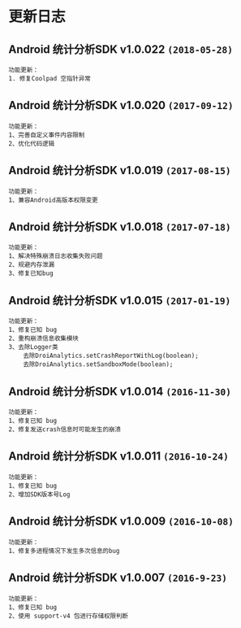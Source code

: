 # 更新日志

## Android 统计分析SDK v1.0.022 `(2018-05-28)`
```
功能更新：  
1. 修复Coolpad 空指针异常 

``` 

## Android 统计分析SDK v1.0.020 `(2017-09-12)`
```
功能更新：  
1、完善自定义事件内容限制  
2、优化代码逻辑  

```  

## Android 统计分析SDK v1.0.019 `(2017-08-15)`
```
功能更新：  
1、兼容Android高版本权限变更

```  

## Android 统计分析SDK v1.0.018 `(2017-07-18)`
```
功能更新：  
1、解决特殊崩溃日志收集失败问题
2、规避内存泄漏
3、修复已知bug

```  

## Android 统计分析SDK v1.0.015 `(2017-01-19)`
```
功能更新：  
1、修复已知 bug
2、重构崩溃信息收集模块
3、去除Logger类
    去除DroiAnalytics.setCrashReportWithLog(boolean);
    去除DroiAnalytics.setSandboxMode(boolean);
```  

## Android 统计分析SDK v1.0.014 `(2016-11-30)`
```
功能更新：  
1、修复已知 bug
2、修复发送crash信息时可能发生的崩溃
```  

## Android 统计分析SDK v1.0.011 `(2016-10-24)`
```
功能更新：  
1、修复已知 bug
2、增加SDK版本号Log
```  

## Android 统计分析SDK v1.0.009  `(2016-10-08)`
```
功能更新：  
1、修复多进程情况下发生多次信息的bug   
```

## Android 统计分析SDK v1.0.007  `(2016-9-23)`
```
功能更新：  
1、修复已知 bug  
2、使用 support-v4 包进行存储权限判断  
```